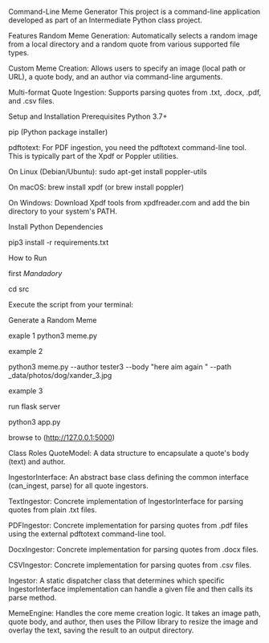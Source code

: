 Command-Line Meme Generator
This project is a command-line application developed as part of an Intermediate Python class project.

Features
Random Meme Generation: Automatically selects a random image from a local directory and a random quote from various supported file types.

Custom Meme Creation: Allows users to specify an image (local path or URL), a quote body, and an author via command-line arguments.

Multi-format Quote Ingestion: Supports parsing quotes from .txt, .docx, .pdf, and .csv files.


Setup and Installation
Prerequisites
Python 3.7+

pip (Python package installer)

pdftotext: For PDF ingestion, you need the pdftotext command-line tool. This is typically part of the Xpdf or Poppler utilities.

On Linux (Debian/Ubuntu): sudo apt-get install poppler-utils

On macOS: brew install xpdf (or brew install poppler)

On Windows: Download Xpdf tools from xpdfreader.com and add the bin directory to your system's PATH.

Install Python Dependencies

pip3 install -r requirements.txt 

How to Run

first *Mandadory*

cd src 

Execute the script from your terminal:

Generate a Random Meme

exaple 1
python3 meme.py 

example 2

python3 meme.py --author tester3 --body "here aim again " --path _data/photos/dog/xander_3.jpg

example 3 

run flask server 

python3 app.py  

browse to (http://127.0.0.1:5000)


Class Roles
QuoteModel: A data structure to encapsulate a quote's body (text) and author.

IngestorInterface: An abstract base class defining the common interface (can_ingest, parse) for all quote ingestors.

TextIngestor: Concrete implementation of IngestorInterface for parsing quotes from plain .txt files. 


PDFIngestor: Concrete implementation for parsing quotes from .pdf files using the external pdftotext command-line tool.

DocxIngestor: Concrete implementation for parsing quotes from .docx files. 


CSVIngestor: Concrete implementation for parsing quotes from .csv files. 


Ingestor: A static dispatcher class that determines which specific IngestorInterface implementation can handle a given file and then calls its parse method.

MemeEngine: Handles the core meme creation logic. It takes an image path, quote body, and author, then uses the Pillow library to resize the image and overlay the text, saving the result to an output directory.